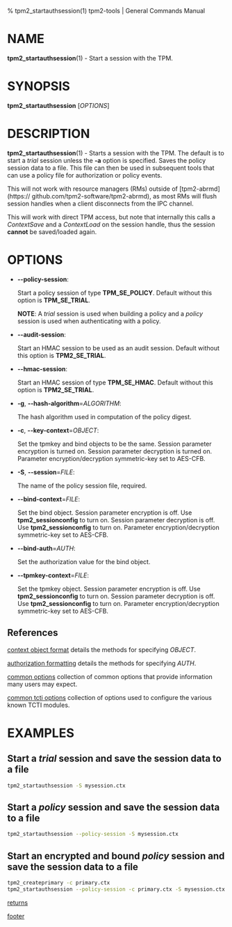% tpm2_startauthsession(1) tpm2-tools | General Commands Manual

# NAME

**tpm2_startauthsession**(1) - Start a session with the TPM.

# SYNOPSIS

**tpm2_startauthsession** [*OPTIONS*]

# DESCRIPTION

**tpm2_startauthsession**(1) - Starts a session with the TPM. The default is to
start a *trial* session unless the **-a** option is specified. Saves the policy
session data to a file. This file can then be used in subsequent tools that can
use a policy file for authorization or policy events.

This will not work with resource managers (RMs) outside of [tpm2-abrmd](https://
github.com/tpm2-software/tpm2-abrmd), as most RMs will flush session handles
when a client disconnects from the IPC channel.

This will work with direct TPM access, but note that internally this calls a
*ContextSave* and a *ContextLoad* on the session handle, thus the session
**cannot** be saved/loaded again.

# OPTIONS

  * **\--policy-session**:

    Start a policy session of type **TPM_SE_POLICY**. Default without this
    option is **TPM_SE_TRIAL**.

    **NOTE**: A *trial* session is used when building a policy and a *policy*
    session is used when authenticating with a policy.

  * **\--audit-session**:

    Start an HMAC session to be used as an audit session. Default without
    this option is **TPM2_SE_TRIAL**.

  * **\--hmac-session**:

    Start an HMAC session of type **TPM_SE_HMAC**. Default without this option
    is **TPM2_SE_TRIAL**.

  * **-g**, **\--hash-algorithm**=_ALGORITHM_:

    The hash algorithm used in computation of the policy digest.

  * **-c**, **\--key-context**=_OBJECT_:

    Set the tpmkey and bind objects to be the same.
    Session parameter encryption is turned on.
    Session parameter decryption is turned on.
    Parameter encryption/decryption symmetric-key set to AES-CFB.

  * **-S**, **\--session**=_FILE_:

    The name of the policy session file, required.

  * **\--bind-context**=_FILE_:

    Set the bind object.
    Session parameter encryption is off. Use **tpm2_sessionconfig** to turn on.
    Session parameter decryption is off. Use **tpm2_sessionconfig** to turn on.
    Parameter encryption/decryption symmetric-key set to AES-CFB.

  * **\--bind-auth**=_AUTH_:

    Set the authorization value for the bind object.

  * **\--tpmkey-context**=_FILE_:

    Set the tpmkey object.
    Session parameter encryption is off. Use **tpm2_sessionconfig** to turn on.
    Session parameter decryption is off. Use **tpm2_sessionconfig** to turn on.
    Parameter encryption/decryption symmetric-key set to AES-CFB.

## References

[context object format](common/ctxobj.md) details the methods for specifying
_OBJECT_.

[authorization formatting](common/authorizations.md) details the methods for
specifying _AUTH_.

[common options](common/options.md) collection of common options that provide
information many users may expect.

[common tcti options](common/tcti.md) collection of options used to configure
the various known TCTI modules.
# EXAMPLES

## Start a *trial* session and save the session data to a file
```bash
tpm2_startauthsession -S mysession.ctx
```

## Start a *policy* session and save the session data to a file
```bash
tpm2_startauthsession --policy-session -S mysession.ctx
```

## Start an encrypted and bound *policy* session and save the session data to a file
```bash
tpm2_createprimary -c primary.ctx
tpm2_startauthsession --policy-session -c primary.ctx -S mysession.ctx
```

[returns](common/returns.md)

[footer](common/footer.md)
